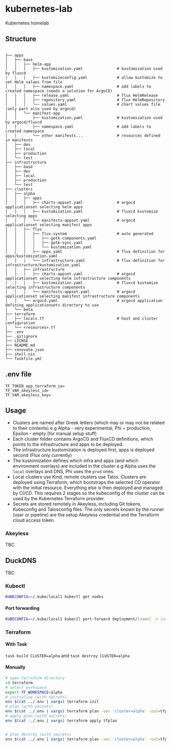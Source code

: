 # kubernetes-lab

Kubernetes homelab

## Structure

```

├── apps
│   ├── base
│   │   ├── helm-app
│   │   │   ├── kustomization.yaml               # kustomization used by fluxcd
│   │   │   ├── kustomizeconfig.yaml             # allow kustomize to set Helm values from file
│   │   │   ├── namespace.yaml                   # add labels to created namespace (needs a solution for ArgoCD)
│   │   │   ├── release.yaml                     # flux HelmRelease
│   │   │   ├── repository.yaml                  # flux HelmRepository
│   │   │   └── values.yaml                      # chart values file (only part also used by argocd)
│   │   └── manifest-app
│   │       ├── kustomization.yaml               # kustomization used by argocd/fluxcd
│   │       ├── namespace.yaml                   # add labels to created namespace
│   │       └── other manifests...               # resources defined in manifests
│   ├── dev
│   ├── local  
│   ├── production 
│   └── test
├── infrastructure
│   ├── base
│   ├── dev
│   ├── local  
│   ├── production 
│   └── test
├── clusters
│   ├── alpha
│   │   ├── apps
│   │   │   ├── charts-appset.yaml               # argocd applicationset selecting helm apps
│   │   │   ├── kustomization.yaml               # fluxcd kustomize selecting apps
│   │   │   └── manifests-appset.yaml            # argocd applicationset selecting manifest apps
│   │   ├── flux
│   │   │   ├── flux-system                      # auto generated
│   │   │   │   ├── gotk-components.yaml
│   │   │   │   ├── gotk-sync.yaml
│   │   │   │   └── kustomization.yaml
│   │   │   ├── apps.yaml                        # flux definition for apps/kustomization.yaml
│   │   │   └── infrastructure.yaml              # flux definition for infrastructure/kustomization.yaml
│   │   ├── infrastructure
│   │   │   ├── charts-appset.yaml               # argocd applicationset selecting helm infrastructure components
│   │   │   ├── kustomization.yaml               # fluxcd kustomize selecting infrastructure components
│   │   │   └── manifests-appset.yaml            # argocd applicationset selecting manifest infrastructure components
│   │   └── argocd.yaml                          # argocd application defining applicationsets directory to use
│   └── beta
├── terraform
│   ├── locals.tf                                # host and cluster configuration
│   └── <resources>.tf
├── .env
├── .gitignore
├── LICNSE
├── README.md
├── renovate.json
├── shell.nix
└── Taskfile.yml
```

## .env file

```
TF_TOKEN_app_terraform_io=
TF_VAR_akeyless_id=
TF_VAR_akeyless_key=
```

## Usage

- Clusters are named after Greek letters (which may or may not be related to their contents) e.g Alpha - very experimental, Phi = production, Epsilon - empty (for manual setup stuff)
- Each cluster folder contains ArgoCD and FluxCD definitions, which points to the infrastructure and apps to be deployed.
- The infrastructure kustomization is deployed first, apps is deployed second (Flux only currently)
- The kustomization defines which infra and apps (and which environment overlays) are included in the cluster e.g Alpha uses the `local` overlays and DNS, Phi uses the `prod` ones.
- Local clusters use Kind, remote clusters use Talos. Clusters are deployed using Terraform, which bootstraps the selected CD operator with the initial resource. Everything else is then deployed and managed by CI/CD. This requires 2 stages so the kubeconfig of the cluster can be used by the Kubernetes Terraform provider.
- Secrets are stored remotely in Akeyless, including Git tokens, Kubeconfig and Talosconfig files. The only secrets known by the runner (user or pipeline) are the setup Akeyless credential and the Terraform cloud access token.

### Akeyless

TBC

## DuckDNS

TBC

### Kubectl

```sh
KUBECONFIG=~/.kube/local1 kubectl get nodes
```

#### Port forwarding

```sh
KUBECONFIG=~/.kube/local1 kubectl port-forward deployment/[name] -n [namespace] [localPort]:[containerPort]
```

### Terraform

#### With Task

`task build CLUSTER=alpha` and `task destroy CLUSTER=alpha`

#### Manually

```sh
# open terraform directory
cd terraform
# select workspace
export TF_WORKSPACE=alpha
# initialise (with secrets)
env $(cat ../.env | xargs) terraform init
# plan (with secrets)
env $(cat ../.env | xargs) terraform plan -var 'cluster=alpha' -out=tfplan
# apply plan (with secrets)
env $(cat ../.env | xargs) terraform apply tfplan


# plan destroy (with secrets)
env $(cat ../.env | xargs) terraform plan -var 'cluster=alpha' -out=tfplan -destroy
```

